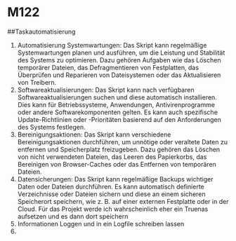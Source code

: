 # M122

##Taskautomatisierung
1. Automatisierung Systemwartungen: Das Skript kann regelmäßige Systemwartungen planen und ausführen, um die Leistung und Stabilität des Systems zu optimieren. Dazu gehören Aufgaben wie das Löschen temporärer Dateien, das Defragmentieren von Festplatten, das Überprüfen und Reparieren von Dateisystemen oder das Aktualisieren von Treibern.
2. Softwareaktualisierungen: Das Skript kann nach verfügbaren Softwareaktualisierungen suchen und diese automatisch installieren. Dies kann für Betriebssysteme, Anwendungen, Antivirenprogramme oder andere Softwarekomponenten gelten. Es kann auch spezifische Update-Richtlinien oder -Prioritäten basierend auf den Anforderungen des Systems festlegen.
3. Bereinigungsaktionen: Das Skript kann verschiedene Bereinigungsaktionen durchführen, um unnötige oder veraltete Daten zu entfernen und Speicherplatz freizugeben. Dazu gehören das Löschen von nicht verwendeten Dateien, das Leeren des Papierkorbs, das Bereinigen von Browser-Caches oder das Entfernen von temporären Dateien.
4. Datensicherungen: Das Skript kann regelmäßige Backups wichtiger Daten oder Dateien durchführen. Es kann automatisch definierte Verzeichnisse oder Dateien sichern und diese an einem sicheren Speicherort speichern, wie z. B. auf einer externen Festplatte oder in der Cloud. Für das Projekt werde ich wahrscheinlich
eher ein Truenas aufsetzen und es dann dort speichern
5. Informationen Loggen und in ein Logfile schreiben lassen
6. 

